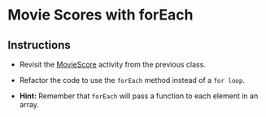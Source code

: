 # Movie Scores with forEach

## Instructions

* Revisit the [MovieScore](Unsolved/index.js) activity from the previous class.

* Refactor the code to use the `forEach` method instead of a `for loop`.

* **Hint:** Remember that `forEach` will pass a function to each element in an array.
